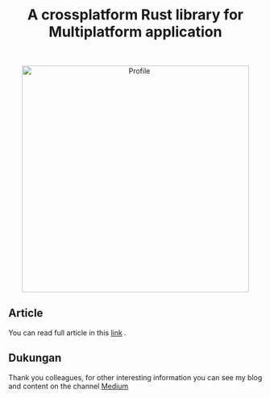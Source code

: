 <h1 align="center">A crossplatform Rust library for Multiplatform application</h1> <br>
<p align="center">
    <a href="https://medium.com/@fdimarh">
        <img alt="Profile" title="Profile" src="https://miro.medium.com/v2/resize:fit:1400/format:webp/1*5iARrXsntJL-NoaGBhkbJw.png" width="450">
    </a>
</p>

## Article

You can read full article in this [link](https://fdimarh.medium.com/creating-rust-module-for-multiplatform-application-b16725296d56) .

## Dukungan

Thank you colleagues, for other interesting information you can see my blog and content on the channel [Medium](https://medium.com/@fdimarh)
